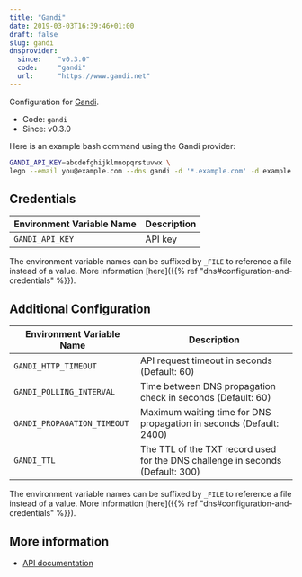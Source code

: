 ```yaml
---
title: "Gandi"
date: 2019-03-03T16:39:46+01:00
draft: false
slug: gandi
dnsprovider:
  since:    "v0.3.0"
  code:     "gandi"
  url:      "https://www.gandi.net"
---
```


<!-- THIS DOCUMENTATION IS AUTO-GENERATED. PLEASE DO NOT EDIT. -->
<!-- providers/dns/gandi/gandi.toml -->
<!-- THIS DOCUMENTATION IS AUTO-GENERATED. PLEASE DO NOT EDIT. -->


Configuration for [Gandi](https://www.gandi.net).


<!--more-->

- Code: `gandi`
- Since: v0.3.0


Here is an example bash command using the Gandi provider:

```bash
GANDI_API_KEY=abcdefghijklmnopqrstuvwx \
lego --email you@example.com --dns gandi -d '*.example.com' -d example.com run
```




## Credentials

| Environment Variable Name | Description |
|-----------------------|-------------|
| `GANDI_API_KEY` | API key |

The environment variable names can be suffixed by `_FILE` to reference a file instead of a value.
More information [here]({{% ref "dns#configuration-and-credentials" %}}).


## Additional Configuration

| Environment Variable Name | Description |
|--------------------------------|-------------|
| `GANDI_HTTP_TIMEOUT` | API request timeout in seconds (Default: 60) |
| `GANDI_POLLING_INTERVAL` | Time between DNS propagation check in seconds (Default: 60) |
| `GANDI_PROPAGATION_TIMEOUT` | Maximum waiting time for DNS propagation in seconds (Default: 2400) |
| `GANDI_TTL` | The TTL of the TXT record used for the DNS challenge in seconds (Default: 300) |

The environment variable names can be suffixed by `_FILE` to reference a file instead of a value.
More information [here]({{% ref "dns#configuration-and-credentials" %}}).




## More information

- [API documentation](https://doc.rpc.gandi.net/index.html)

<!-- THIS DOCUMENTATION IS AUTO-GENERATED. PLEASE DO NOT EDIT. -->
<!-- providers/dns/gandi/gandi.toml -->
<!-- THIS DOCUMENTATION IS AUTO-GENERATED. PLEASE DO NOT EDIT. -->
